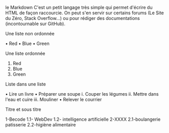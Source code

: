 le Markdown C'est un petit langage très simple qui permet d'écrire du HTML de façon raccourcie. On peut s'en servir sur certains forums (Le Site du Zéro, Stack Overflow...) ou pour rédiger des documentations (incontournable sur GitHub).

Une liste non ordonnée

•	Red
•	Blue
•	Green

Une liste ordonnée 

1.	Red
2.	Blue
3.	Green

Liste dans une liste 

•	Lire un livre
•	Préparer une soupe
i.	Couper les légumes
ii.	Mettre dans l'eau et cuire
iii.	Mouliner
•	Relever le courrier

Titre et sous titre

1-Becode
1.1- WebDev
1.2- intelligence artificielle
2-XXXX
2.1-boulangerie patisserie
2.2-higiène alimentaire
